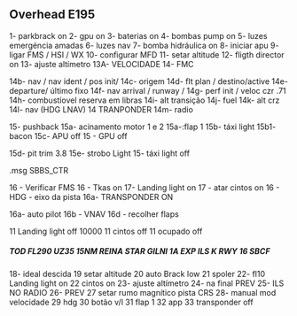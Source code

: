 ## Overhead E195

1- parkbrack on
2- gpu on
3- baterias on
4- bombas pump on
5- luzes emergéncia amadas
6- luzes nav
7- bomba hidráulica on
8- iniciar apu
9- ligar FMS / HSI / WX
10- configurar MFD
11- setar altitude
12- fligth director on
13- ajuste altímetro
13A- VELOCIDADE
14- FMC

14b- nav / nav ident / pos init/
14c- origem
14d- flt plan / destino/active
14e- departure/ último fixo
14f- nav arrival / runway /
14g- perf  init / veloc czr .71
14h- combustíovel reserva em libras
14i- alt transição
14j- fuel
14k- alt crz
14l- nav (HDG LNAV)
14 TRANPONDER
14m- radio

15- pushback
15a- acinamento motor 1 e 2
15a-:flap 1
15b- táxi light
15b1- bacon
15c- APU off
15 - GPU off

15d- pit trim 3.8
15e- strobo  Light
15- táxi light off

.msg SBBS_CTR

16 - Verificar FMS
16 - Tkas on
17- Landing light on
17 - atar cintos on
16 - HDG - eixo da pista
16a- TRANSPONDER ON

16a- auto pilot
16b - VNAV
16d - recolher flaps

11 Landing light off 10000
11 cintos off
11 ocupado off

##### TOD FL290 UZ35 15NM REINA STAR GILNI 1A EXP ILS K RWY 16 SBCF

18- ideal descida
19 setar altitude
20 auto Brack low
21 spoler
22- fl10 Landing light on 
22  cintos  on
23- ajuste altímetro
24- na final PREV
25- ILS NO RADIO
26-  PREV
27 setar rumo magnítico pista CRS
28- manual mod velocidade
29 hdg
30 botão v/l
31 flap 1
32 app
33 transponder off
